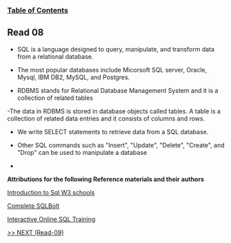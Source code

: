 
### [Table of Contents](https://wondwosentsige.github.io/code-301-reading-notes/Home)

## Read 08

- SQL is a language designed to query, manipulate, and transform data from a relational database.

- The most popular databases include Micorsoft SQL server, Oracle, Mysql, IBM DB2, MySQL, and Postgres.

- RDBMS stands for Relational Database Management System and it is a collection of related tables

-The data in RDBMS is stored in database objects called tables. A table is a collection of related data entries and it consists of columns and rows.

- We write SELECT statements to retrieve data from a SQL database.

- Other SQL commands such as "Insert", "Update", "Delete", "Create", and "Drop" can be used to manipulate a database

- 


























__Attributions for the following Reference materials and their authors__


[Introduction to Sql W3 schools](https://www.w3schools.com/sql/sql_intro.asp)

[Complete SQLBolt](https://sqlbolt.com/)

[Interactive Online SQL Training](http://www.sqlcourse.com/intro.html)







[>> NEXT (Read-09)](https://wondwosentsige.github.io/code-301-reading-notes/class-09)


